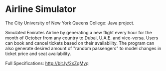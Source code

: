 # Airline Simulator
The City University of New York Queens College: Java project.

Simulated Emirates Airline by generating a new flight every hour for the month of October from any country to Dubai, U.A.E. and vice-versa. Users can book and cancel tickets based on their availability. The program can also generate desired amount of "random passengers" to model changes in ticket price and seat availability.

Full Specifications: http://bit.ly/2xZqMyq
